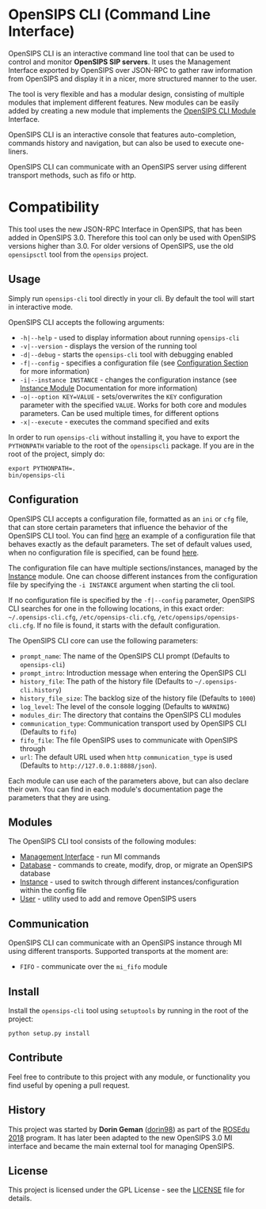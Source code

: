 # OpenSIPS CLI (Command Line Interface)

OpenSIPS CLI is an interactive command line tool that can be used to control
and monitor **OpenSIPS SIP servers**. It uses the Management Interface
exported by OpenSIPS over JSON-RPC to gather raw information from OpenSIPS and
display it in a nicer, more structured manner to the user.

The tool is very flexible and has a modular design, consisting of multiple
modules that implement different features. New modules can be easily added by
creating a new module that implements the [OpenSIPS CLI
Module](opensipscli/module.py) Interface.

OpenSIPS CLI is an interactive console that features auto-completion, commands
history and navigation, but can also be used to execute one-liners.

OpenSIPS CLI can communicate with an OpenSIPS server using different transport
methods, such as fifo or http.

# Compatibility

This tool uses the new JSON-RPC Interface in OpenSIPS, that has been added in
OpenSIPS 3.0. Therefore this tool can only be used with OpenSIPS versions
higher than 3.0. For older versions of OpenSIPS, use the old `opensipsctl`
tool from the `opensips` project.

## Usage

Simply run `opensips-cli` tool directly in your cli.
By default the tool will start in interactive mode.

OpenSIPS CLI accepts the following arguments:
* `-h|--help` - used to display information about running `opensips-cli`
* `-v|--version` - displays the version of the running tool
* `-d|--debug` - starts the `opensips-cli` tool with debugging enabled
* `-f|--config` - specifies a configuration file (see [Configuration
Section](#configuration) for more information)
* `-i|--instance INSTANCE` - changes the configuration instance (see [Instance
Module](docs/Modules/instance.md) Documentation for more information)
* `-o|--option KEY=VALUE` - sets/overwrites the `KEY` configuration parameter
with the specified `VALUE`. Works for both core and modules parameters. Can be
used multiple times, for different options
* `-x|--execute` - executes the command specified and exits

In order to run `opensips-cli` without installing it, you have to export the
`PYTHONPATH` variable to the root of the `opensipscli` package. If you are in
the root of the project, simply do:

```
export PYTHONPATH=.
bin/opensips-cli
```

## Configuration

OpenSIPS CLI accepts a configuration file, formatted as an `ini` or `cfg`
file, that can store certain parameters that influence the behavior of the
OpenSIPS CLI tool. You can find [here](etc/default.cfg) an example of a
configuration file that behaves exactly as the default parameters. The set of
default values used, when no configuration file is specified, can be found
[here](opensipscli/defaults.py).

The configuration file can have multiple sections/instances, managed by the
[Instance](docs/Modules/instance.md) module. One can choose different
instances from the configuration file by specifying the `-i INSTANCE` argument
when starting the cli tool.

If no configuration file is specified by the `-f|--config` parameter, OpenSIPS
CLI searches for one in the following locations, in this exact order:
`~/.opensips-cli.cfg`, `/etc/opensips-cli.cfg`, `/etc/opensips/opensips-cli.cfg`. If no file is found, it starts with the default configuration.

The OpenSIPS CLI core can use the following parameters:

* `prompt_name`: The name of the OpenSIPS CLI prompt (Defaults to `opensips-cli`)
* `prompt_intro`: Introduction message when entering the OpenSIPS CLI
* `history_file`: The path of the history file (Defaults to `~/.opensips-cli.history`)
* `history_file_size`: The backlog size of the history file (Defaults to
`1000`)
* `log_level`: The level of the console logging (Defaults to `WARNING`)
* `modules_dir`: The directory that contains the OpenSIPS CLI modules
* `communication_type`: Communication transport used by OpenSIPS CLI (Defaults
to `fifo`)
* `fifo_file`: The file OpenSIPS uses to communicate with OpenSIPS through
* `url`: The default URL used when `http` `communication_type` is used
(Defaults to `http://127.0.0.1:8888/json`).

Each module can use each of the parameters above, but can also declare their
own. You can find in each module's documentation page the parameters that they
are using.

## Modules

The OpenSIPS CLI tool consists of the following modules:
* [Management Interface](docs/Modules/mi.md) - run MI commands
* [Database](docs/Modules/database.md) - commands to create, modify, drop, or
migrate an OpenSIPS database
* [Instance](docs/Modules/instance.md) - used to switch through different
instances/configuration within the config file
* [User](docs/Modules/User.md) - utility used to add and remove OpenSIPS users

## Communication

OpenSIPS CLI can communicate with an OpenSIPS instance through MI using
different transports. Supported transports at the moment are:
* `FIFO` - communicate over the `mi_fifo` module

## Install

Install the `opensips-cli` tool using `setuptools` by running in the root of
the project:

```
python setup.py install
```

## Contribute

Feel free to contribute to this project with any module, or functionality you
find useful by opening a pull request.

## History

This project was started by **Dorin Geman**
([dorin98](https://github.com/dorin98)) as part of the [ROSEdu
2018](http://soc.rosedu.org/2018/) program. It has later been adapted to the
new OpenSIPS 3.0 MI interface and became the main external tool for managing
OpenSIPS.

## License

This project is licensed under the GPL License - see the [LICENSE](LICENSE)
file for details.
